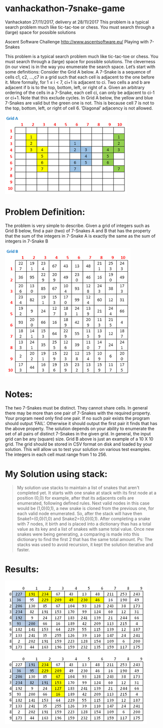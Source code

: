 # vanhackathon-7snake-game
Vanhackaton 27/11/2017, delivery at 28/11/2017
This problem is a typical search problem much like tic-tac-toe or chess. You must search through a (large) space for possible solutions

Ascent Software Challenge
http://www.ascentsoftware.eu/
Playing with 7-Snakes

This problem is a typical search problem much like tic-tac-toe or chess. You must search through a (large) space for possible solutions. The cleverness (in our view) is in the way you enumerate the search space.
Let’s start with some definitions:
Consider the Grid A below. A 7-Snake is a sequence of cells c1, c2, …,c7 in a grid such that each cell is adjacent to the one before it. 
More formally, for 1 ≤ i < 7, ci+1 is adjacent to ci. 
Two cells a and b are adjacent if b is to the top, bottom, left, or right of a. 
Given an arbitrary ordering of the cells in a 7-Snake, each cell ci, can only be adjacent to ci-1 or ci+1.  Note that this exclude cycles.
In Grid A below, the yellow and blue 7-Snakes are valid but the green one is not. This is because cell 7 is not to the top, bottom, left, or right of cell 6. ‘Diagonal’ adjacency is not allowed.

![GridA][grid_a]

# Problem Definition:
The problem is very simple to describe. Given a grid of integers such as Grid B below, find a pair (two) of 7-Snakes A and B that has the property that the sum of the integers in 7-Snake A is exactly the same as the sum of integers in 7-Snake B

![GridB][grid_b]

# Notes:
The two 7-Snakes must be distinct. They cannot share cells.
In general there may be more than one pair of 7-Snakes with the required property. Your program need only find one pair.
If no such pair exists the program should output ‘FAIL’. Otherwise it should output the first pair it finds that has the above property.
The solution depends on your ability to enumerate the set of all pairs of distinct 7-Snakes in the given grid.
In general, the input grid can be any (square) size. Grid B above is just an example of a 10 X 10 grid. The grid should be stored in CSV format on disk and loaded by your solution. This will allow us to test your solution on various test examples. The integers in each cell must range from 1 to 256. 

# My Solution using stack:
> My solution use stacks to maintain a list of snakes that aren't completed yet. 
> It starts with one snake at stack with its first node at a position (0,0) for example, after that its adjacents cells are enumerated, following defined rules. 
> Next valid nodes in this case would be (1,0)(0,1), a new snake is cloned from the previous one, for each valid node enumerated. 
> So, after the stack will have then Snake1=(0,0)(1,0) and Snake2=(0,0)(0,1). 
> After completing a snake with 7 nodes, it birth and is placed into a dictionary thas has a total value as its key and a list of snakes with same total value. 
> Once new snakes were being generating, a comparing is made into this dictionary to find the first 2 that has the same total amount.
> Ps: The stacks was used to avoid recursion, it kept the solution iterative and faster.

# Results:

![Solution][solution]


[solution]: /solution.png "Solucao"
[grid_a]: /grida.png "Solucao"
[grid_b]: /gridb.png "Solucao"


